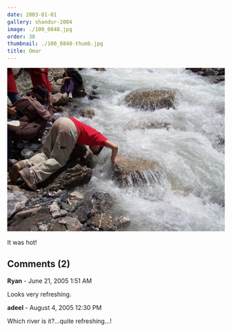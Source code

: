 ```yaml
---
date: 2003-01-01
gallery: shandur-2004
image: ./100_0848.jpg
order: 30
thumbnail: ./100_0848-thumb.jpg
title: Omar
---
```


![Omar](./100_0848.jpg)

It was hot!

<div id="comments">

## Comments (2)

<div id="comment">

**Ryan** - June 21, 2005  1:51 AM

Looks very refreshing.

</div>

<div id="comment">

**adeel** - August  4, 2005 12:30 PM

Which river is it?...quite refreshing...!

</div>

</div>